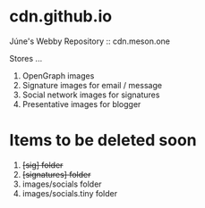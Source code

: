 # cdn.github.io
Júne's Webby Repository :: cdn.meson.one

Stores ... 
1. OpenGraph images 
2. Signature images for email / message 
3. Social network images for signatures 
4. Presentative images for blogger 

# Items to be deleted soon 
1. <del>[sig] folder</del>
2. <del>[signatures] folder</del>
3. images/socials folder 
4. images/socials.tiny folder 
